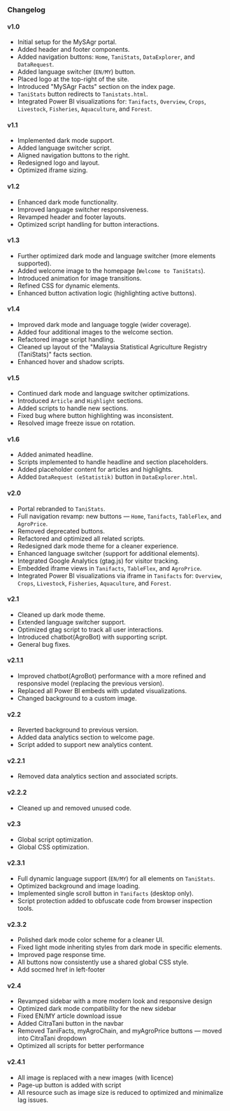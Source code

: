 ### Changelog

#### v1.0

* Initial setup for the MySAgr portal.
* Added header and footer components.
* Added navigation buttons: `Home`, `TaniStats`, `DataExplorer`, and `DataRequest`.
* Added language switcher (`EN/MY`) button.
* Placed logo at the top-right of the site.
* Introduced "MySAgr Facts" section on the index page.
* `TaniStats` button redirects to `Tanistats.html`.
* Integrated Power BI visualizations for: `Tanifacts`, `Overview`, `Crops`, `Livestock`, `Fisheries`, `Aquaculture`, and `Forest`.

#### v1.1

* Implemented dark mode support.
* Added language switcher script.
* Aligned navigation buttons to the right.
* Redesigned logo and layout.
* Optimized iframe sizing.

#### v1.2

* Enhanced dark mode functionality.
* Improved language switcher responsiveness.
* Revamped header and footer layouts.
* Optimized script handling for button interactions.

#### v1.3

* Further optimized dark mode and language switcher (more elements supported).
* Added welcome image to the homepage (`Welcome to TaniStats`).
* Introduced animation for image transitions.
* Refined CSS for dynamic elements.
* Enhanced button activation logic (highlighting active buttons).

#### v1.4

* Improved dark mode and language toggle (wider coverage).
* Added four additional images to the welcome section.
* Refactored image script handling.
* Cleaned up layout of the "Malaysia Statistical Agriculture Registry (TaniStats)" facts section.
* Enhanced hover and shadow scripts.

#### v1.5

* Continued dark mode and language switcher optimizations.
* Introduced `Article` and `Highlight` sections.
* Added scripts to handle new sections.
* Fixed bug where button highlighting was inconsistent.
* Resolved image freeze issue on rotation.

#### v1.6

* Added animated headline.
* Scripts implemented to handle headline and section placeholders.
* Added placeholder content for articles and highlights.
* Added `DataRequest (eStatistik)` button in `DataExplorer.html`.

#### v2.0

* Portal rebranded to `TaniStats`.
* Full navigation revamp: new buttons — `Home`, `Tanifacts`, `TableFlex`, and `AgroPrice`.
* Removed deprecated buttons.
* Refactored and optimized all related scripts.
* Redesigned dark mode theme for a cleaner experience.
* Enhanced language switcher (support for additional elements).
* Integrated Google Analytics (gtag.js) for visitor tracking.
* Embedded iframe views in `Tanifacts`, `TableFlex`, and `AgroPrice`.
* Integrated Power BI visualizations via iframe in `Tanifacts` for: `Overview`, `Crops`, `Livestock`, `Fisheries`, `Aquaculture`, and `Forest`.

#### v2.1

* Cleaned up dark mode theme.
* Extended language switcher support.
* Optimized gtag script to track all user interactions.
* Introduced chatbot(AgroBot) with supporting script.
* General bug fixes.

#### v2.1.1

* Improved chatbot(AgroBot) performance with a more refined and responsive model (replacing the previous version).
* Replaced all Power BI embeds with updated visualizations.
* Changed background to a custom image.

#### v2.2

* Reverted background to previous version.
* Added data analytics section to welcome page.
* Script added to support new analytics content.

#### v2.2.1

* Removed data analytics section and associated scripts.

#### v2.2.2

* Cleaned up and removed unused code.

#### v2.3

* Global script optimization.
* Global CSS optimization.

#### v2.3.1

* Full dynamic language support (`EN/MY`) for all elements on `TaniStats`.
* Optimized background and image loading.
* Implemented single scroll button in `Tanifacts` (desktop only).
* Script protection added to obfuscate code from browser inspection tools.

#### v2.3.2

* Polished dark mode color scheme for a cleaner UI.
* Fixed light mode inheriting styles from dark mode in specific elements.
* Improved page response time.
* All buttons now consistently use a shared global CSS style.
* Add socmed href in left-footer

#### v2.4
* Revamped sidebar with a more modern look and responsive design
* Optimized dark mode compatibility for the new sidebar
* Fixed EN/MY article download issue
* Added CitraTani button in the navbar
* Removed TaniFacts, myAgroChain, and myAgroPrice buttons — moved into CitraTani dropdown
* Optimized all scripts for better performance

#### v2.4.1
* All image is replaced with a new images (with licence)
* Page-up button is added with script
* All resource such as image size is reduced to optimized and minimalize lag issues.
